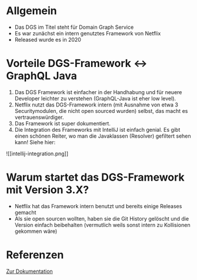 # Allgemein
- Das DGS im Titel steht für Domain Graph Service
- Es war zunächst ein intern genutztes Framework von Netflix
- Released wurde es in 2020

# Vorteile DGS-Framework <-> GraphQL Java
1) Das DGS Framework ist einfacher in der Handhabung und für neuere Developer leichter zu verstehen (GraphQL-Java ist eher low level).
3) Netflix nutzt das DGS-Framework intern (mit Ausnahme von etwa 3 Securitymodulen, die nicht open sourced wurden) selbst, das macht es vertrauenswürdiger.
4) Das Framework ist super dokumentiert.
5) Die Integration des Frameworks mit IntelliJ ist einfach genial. Es gibt einen schönen Reiter, wo man die Javaklassen (Resolver) gefiltert sehen kann! Siehe hier:

![[intellij-integration.png]]

# Warum startet das DGS-Framework mit Version 3.X?
- Netflix hat das Framework intern benutzt und bereits einige Releases gemacht
- Als sie open sourcen wollten, haben sie die Git History gelöscht und die Version einfach beibehalten (vermutlich weils sonst intern zu Kollisionen gekommen wäre)

# Referenzen
[Zur Dokumentation](https://netflix.github.io/dgs/getting-started/)
